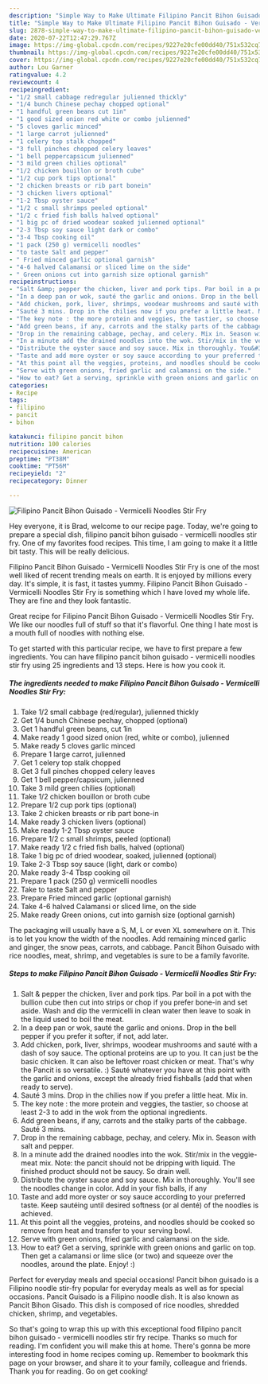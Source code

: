 ```yaml
---
description: "Simple Way to Make Ultimate Filipino Pancit Bihon Guisado - Vermicelli Noodles Stir Fry"
title: "Simple Way to Make Ultimate Filipino Pancit Bihon Guisado - Vermicelli Noodles Stir Fry"
slug: 2878-simple-way-to-make-ultimate-filipino-pancit-bihon-guisado-vermicelli-noodles-stir-fry
date: 2020-07-22T12:47:29.767Z
image: https://img-global.cpcdn.com/recipes/9227e20cfe00dd40/751x532cq70/filipino-pancit-bihon-guisado-vermicelli-noodles-stir-fry-recipe-main-photo.jpg
thumbnail: https://img-global.cpcdn.com/recipes/9227e20cfe00dd40/751x532cq70/filipino-pancit-bihon-guisado-vermicelli-noodles-stir-fry-recipe-main-photo.jpg
cover: https://img-global.cpcdn.com/recipes/9227e20cfe00dd40/751x532cq70/filipino-pancit-bihon-guisado-vermicelli-noodles-stir-fry-recipe-main-photo.jpg
author: Lou Garner
ratingvalue: 4.2
reviewcount: 4
recipeingredient:
- "1/2 small cabbage redregular julienned thickly"
- "1/4 bunch Chinese pechay chopped optional"
- "1 handful green beans cut 1in"
- "1 good sized onion red white or combo julienned"
- "5 cloves garlic minced"
- "1 large carrot julienned"
- "1 celery top stalk chopped"
- "3 full pinches chopped celery leaves"
- "1 bell peppercapsicum julienned"
- "3 mild green chilies optional"
- "1/2 chicken bouillon or broth cube"
- "1/2 cup pork tips optional"
- "2 chicken breasts or rib part bonein"
- "3 chicken livers optional"
- "1-2 Tbsp oyster sauce"
- "1/2 c small shrimps peeled optional"
- "1/2 c fried fish balls halved optional"
- "1 big pc of dried woodear soaked julienned optional"
- "2-3 Tbsp soy sauce light dark or combo"
- "3-4 Tbsp cooking oil"
- "1 pack (250 g) vermicelli noodles"
- "to taste Salt and pepper"
- " Fried minced garlic optional garnish"
- "4-6 halved Calamansi or sliced lime on the side"
- " Green onions cut into garnish size optional garnish"
recipeinstructions:
- "Salt &amp; pepper the chicken, liver and pork tips. Par boil in a pot with the bullion cube then cut into strips or chop if you prefer bone-in and set aside. Wash and dip the vermicelli in clean water then leave to soak in the liquid used to boil the meat."
- "In a deep pan or wok, sauté the garlic and onions. Drop in the bell pepper if you prefer it softer, if not, add later."
- "Add chicken, pork, liver, shrimps, woodear mushrooms and sauté with a dash of soy sauce. The optional proteins are up to you. It can just be the basic chicken. It can also be leftover roast chicken or meat. That&#39;s why the Pancit is so versatile. :) Sauté whatever you have at this point with the garlic and onions, except the already fried fishballs (add that when ready to serve)."
- "Sauté 3 mins. Drop in the chilies now if you prefer a little heat. Mix in."
- "The key note : the more protein and veggies, the tastier, so choose at least 2-3 to add in the wok from the optional ingredients."
- "Add green beans, if any, carrots and the stalky parts of the cabbage. Sauté 3 mins."
- "Drop in the remaining cabbage, pechay, and celery. Mix in. Season with salt and pepper."
- "In a minute add the drained noodles into the wok. Stir/mix in the veggie-meat mix. Note: the pancit should not be dripping with liquid. The finished product should not be saucy. So drain well."
- "Distribute the oyster sauce and soy sauce. Mix in thoroughly. You&#39;ll see the noodles change in color. Add in your fish balls, if any"
- "Taste and add more oyster or soy sauce according to your preferred taste. Keep sautéing until desired softness (or al denté) of the noodles is achieved."
- "At this point all the veggies, proteins, and noodles should be cooked so remove from heat and transfer to your serving bowl."
- "Serve with green onions, fried garlic and calamansi on the side."
- "How to eat? Get a serving, sprinkle with green onions and garlic on top. Then get a calamansi or lime slice (or two) and squeeze over the noodles, around the plate. Enjoy! :)"
categories:
- Recipe
tags:
- filipino
- pancit
- bihon

katakunci: filipino pancit bihon 
nutrition: 100 calories
recipecuisine: American
preptime: "PT38M"
cooktime: "PT56M"
recipeyield: "2"
recipecategory: Dinner

---
```



![Filipino Pancit Bihon Guisado - Vermicelli Noodles Stir Fry](https://img-global.cpcdn.com/recipes/9227e20cfe00dd40/751x532cq70/filipino-pancit-bihon-guisado-vermicelli-noodles-stir-fry-recipe-main-photo.jpg)

Hey everyone, it is Brad, welcome to our recipe page. Today, we're going to prepare a special dish, filipino pancit bihon guisado - vermicelli noodles stir fry. One of my favorites food recipes. This time, I am going to make it a little bit tasty. This will be really delicious.

Filipino Pancit Bihon Guisado - Vermicelli Noodles Stir Fry is one of the most well liked of recent trending meals on earth. It is enjoyed by millions every day. It's simple, it is fast, it tastes yummy. Filipino Pancit Bihon Guisado - Vermicelli Noodles Stir Fry is something which I have loved my whole life. They are fine and they look fantastic.

Great recipe for Filipino Pancit Bihon Guisado - Vermicelli Noodles Stir Fry. We like our noodles full of stuff so that it&#39;s flavorful. One thing I hate most is a mouth full of noodles with nothing else.


To get started with this particular recipe, we have to first prepare a few ingredients. You can have filipino pancit bihon guisado - vermicelli noodles stir fry using 25 ingredients and 13 steps. Here is how you cook it.

<!--inarticleads1-->

##### The ingredients needed to make Filipino Pancit Bihon Guisado - Vermicelli Noodles Stir Fry:

1. Take 1/2 small cabbage (red/regular), julienned thickly
1. Get 1/4 bunch Chinese pechay, chopped (optional)
1. Get 1 handful green beans, cut 1in
1. Make ready 1 good sized onion (red, white or combo), julienned
1. Make ready 5 cloves garlic minced
1. Prepare 1 large carrot, julienned
1. Get 1 celery top stalk chopped
1. Get 3 full pinches chopped celery leaves
1. Get 1 bell pepper/capsicum, julienned
1. Take 3 mild green chilies (optional)
1. Take 1/2 chicken bouillon or broth cube
1. Prepare 1/2 cup pork tips (optional)
1. Take 2 chicken breasts or rib part bone-in
1. Make ready 3 chicken livers (optional)
1. Make ready 1-2 Tbsp oyster sauce
1. Prepare 1/2 c small shrimps, peeled (optional)
1. Make ready 1/2 c fried fish balls, halved (optional)
1. Take 1 big pc of dried woodear, soaked, julienned (optional)
1. Take 2-3 Tbsp soy sauce (light, dark or combo)
1. Make ready 3-4 Tbsp cooking oil
1. Prepare 1 pack (250 g) vermicelli noodles
1. Take to taste Salt and pepper
1. Prepare  Fried minced garlic (optional garnish)
1. Take 4-6 halved Calamansi or sliced lime, on the side
1. Make ready  Green onions, cut into garnish size (optional garnish)


The packaging will usually have a S, M, L or even XL somewhere on it. This is to let you know the width of the noodles. Add remaining minced garlic and ginger, the snow peas, carrots, and cabbage. Pancit Bihon Guisado with rice noodles, meat, shrimp, and vegetables is sure to be a family favorite. 

<!--inarticleads2-->

##### Steps to make Filipino Pancit Bihon Guisado - Vermicelli Noodles Stir Fry:

1. Salt &amp; pepper the chicken, liver and pork tips. Par boil in a pot with the bullion cube then cut into strips or chop if you prefer bone-in and set aside. Wash and dip the vermicelli in clean water then leave to soak in the liquid used to boil the meat.
1. In a deep pan or wok, sauté the garlic and onions. Drop in the bell pepper if you prefer it softer, if not, add later.
1. Add chicken, pork, liver, shrimps, woodear mushrooms and sauté with a dash of soy sauce. The optional proteins are up to you. It can just be the basic chicken. It can also be leftover roast chicken or meat. That&#39;s why the Pancit is so versatile. :) Sauté whatever you have at this point with the garlic and onions, except the already fried fishballs (add that when ready to serve).
1. Sauté 3 mins. Drop in the chilies now if you prefer a little heat. Mix in.
1. The key note : the more protein and veggies, the tastier, so choose at least 2-3 to add in the wok from the optional ingredients.
1. Add green beans, if any, carrots and the stalky parts of the cabbage. Sauté 3 mins.
1. Drop in the remaining cabbage, pechay, and celery. Mix in. Season with salt and pepper.
1. In a minute add the drained noodles into the wok. Stir/mix in the veggie-meat mix. Note: the pancit should not be dripping with liquid. The finished product should not be saucy. So drain well.
1. Distribute the oyster sauce and soy sauce. Mix in thoroughly. You&#39;ll see the noodles change in color. Add in your fish balls, if any
1. Taste and add more oyster or soy sauce according to your preferred taste. Keep sautéing until desired softness (or al denté) of the noodles is achieved.
1. At this point all the veggies, proteins, and noodles should be cooked so remove from heat and transfer to your serving bowl.
1. Serve with green onions, fried garlic and calamansi on the side.
1. How to eat? Get a serving, sprinkle with green onions and garlic on top. Then get a calamansi or lime slice (or two) and squeeze over the noodles, around the plate. Enjoy! :)


Perfect for everyday meals and special occasions! Pancit bihon guisado is a Filipino noodle stir-fry popular for everyday meals as well as for special occasions. Pancit Guisado is a Filipino noodle dish. It is also known as Pancit Bihon Gisado. This dish is composed of rice noodles, shredded chicken, shrimp, and vegetables. 

So that's going to wrap this up with this exceptional food filipino pancit bihon guisado - vermicelli noodles stir fry recipe. Thanks so much for reading. I'm confident you will make this at home. There's gonna be more interesting food in home recipes coming up. Remember to bookmark this page on your browser, and share it to your family, colleague and friends. Thank you for reading. Go on get cooking!
